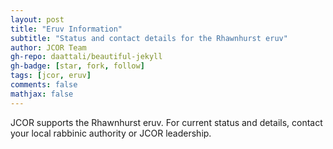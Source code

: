 ```yaml
---
layout: post
title: "Eruv Information"
subtitle: "Status and contact details for the Rhawnhurst eruv"
author: JCOR Team
gh-repo: daattali/beautiful-jekyll
gh-badge: [star, fork, follow]
tags: [jcor, eruv]
comments: false
mathjax: false
---
```


JCOR supports the Rhawnhurst eruv. For current status and details, contact your local rabbinic authority or JCOR leadership.
